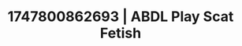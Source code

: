 ---
categories:
- Deepthroat
- Hidden desires
- Moonlit passion
- Mirror play
- Whispers of pleasure
image: /assets/images/1747800862693.jpg
layout: post
seo:
  description: Featured content with artistic Scat Fetish, ABDL Play. HD images available.
  keywords: Scat Fetish, ABDL Play
  og_image: /assets/images/1747800862693.jpg
  schema_type: VisualArtwork
tags:
- ABDL Play
- '#1747800862693'
- Scat Fetish
title: 1747800862693 | ABDL Play Scat Fetish
---